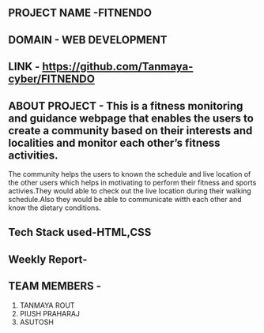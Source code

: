 ## PROJECT NAME -FITNENDO


## DOMAIN - WEB DEVELOPMENT



## LINK - https://github.com/Tanmaya-cyber/FITNENDO


## ABOUT PROJECT - This is a fitness monitoring and guidance webpage that enables the users to create a community based on their interests and localities and monitor each other’s fitness activities.
The community helps the users to known the schedule and live location of the other users which helps in motivating to perform their fitness and sports activies.They would able to check out the live location during their walking schedule.Also they would be able to communicate witth each other and know the dietary conditions.



## Tech Stack used-HTML,CSS


## Weekly Report-


## TEAM MEMBERS -
1. TANMAYA ROUT
2. PIUSH PRAHARAJ
3. ASUTOSH
